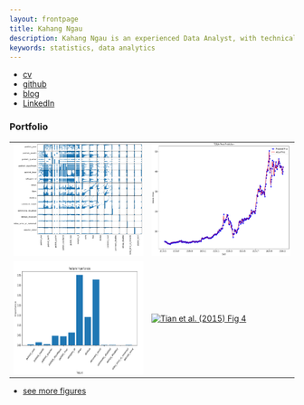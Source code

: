 ```yaml
---
layout: frontpage
title: Kahang Ngau
description: Kahang Ngau is an experienced Data Analyst, with technical-related work experience in both FinTech and Healthcare Industry. Seeking to utilize my 3+ years’ experience of data analysis skills on using Python, SQL, Tableau, and R.
keywords: statistics, data analytics
---
```


<div class="navbar">
  <div class="navbar-inner">
      <ul class="nav">
          <li><a href="https://github.com/ngau9567/ngau9567.github.io/tree/master/assets/Kahang_Ngau.pdf">cv</a></li>
          <li><a href="https://ngau9567.github.io">github</a></li>
          <li><a href="http://kbroman.org/blog">blog</a></li>
          <li><a href="http://www.linkedin.com/in/kahang-ngau">LinkedIn</a></li>
      </ul>
  </div>
</div>

### <a name="Portfolio"></a>Portfolio

<table class="wide">
<tr>
  <td class="left">
    <a href="pages/publpics/corr.html">
        <img src="assets/publpics/corr.PNG" alt="Correlation" title="Correlation" style="width:350px;height:200px;"/>
    </a>
  </td>
  <td class="right">
    <a href="pages/publpics/tesla.html">
        <img src="assets/publpics/tesla.PNG" alt="Tesla" title="Tesla" style="width:350px;height:200px;"/>
    </a>
  </td>
</tr>
<tr>
  <td class="left">
    <a href="pages/publpics/feature_importance.html">
        <img src="assets/publpics/dt_featureimportance.PNG" alt="Feature Importance" title="Feature Importance" style="width:350px;height:200px;"/>
    </a>
  </td>
  <td class="right">
    <a href="pages/publpics/isletc6_fig4.html">
        <img src="assets/publpics/isletc6_fig4.png" alt="Tian et al. (2015) Fig 4" title="Tian et al. (2015) Fig 4"/>
    </a>
  </td>
</tr>
</table>

<div class="navbar">
  <div class="navbar-inner">
      <ul class="nav">
          <li><a href="morefigs.html">see more figures</a></li>
      </ul>
  </div>
</div>
